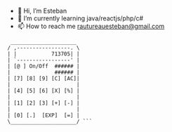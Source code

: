 - 👋 Hi, I’m Esteban
- 👀 I’m currently learning java/reactjs/php/c#
- 📫 How to reach me rautureauesteban@gmail.com

```
 _____________________
/ ,-----------------. \
| |           713705| |
| `-----------------' |
| [@ ] On/Off  ###### |
|              ###### |
| [7] [8] [9] [C] [AC]|
|                     |
| [4] [5] [6] [X] [%] |
|                     |
| [1] [2] [3] [+] [-] |
|                     |
| [0] [.]  [EXP]  [=] |
\_____________________/ ```
